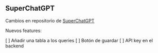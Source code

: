 ## SuperChatGPT
Cambios en repositorio de [SuperChatGPT](https://github.com/cesarlpb/SuperChatGPT)

Nuevos features:

[ ] Añadir una tabla a los queries
[ ] Botón de guardar
[ ] API key en el backend